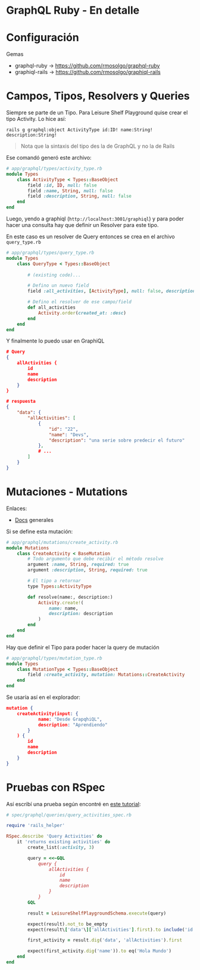 # GraphQL Ruby - En detalle

# Configuración

Gemas

- graphql-ruby → https://github.com/rmosolgo/graphql-ruby
- graphiql-rails → https://github.com/rmosolgo/graphiql-rails

# Campos, Tipos, Resolvers y Queries

Siempre se parte de un Tipo. Para Leisure Shelf Playground quise crear el tipo Activity. Lo hice así:

    rails g graphql:object ActivityType id:ID! name:String! description:String!

> Nota que la sintaxis del tipo des la de GraphQL y no la de Rails

Ese comandó generó este archivo:
```ruby
# app/graphql/types/activity_type.rb
module Types
	class ActivityType < Types::BaseObject
		field :id, ID, null: false
		field :name, String, null: false
		field :description, String, null: false
	end
end
```

Luego, yendo a graphiql (`http://localhost:3001/graphiql`) y para poder hacer una consulta hay que definir un Resolver para este tipo.

En este caso es un resolver de Query entonces se crea en el archivo `query_type.rb`

```ruby
# app/graphql/types/query_type.rb
module Types
	class QueryType < Types::BaseObject
		
		# (existing code)...

		# Defino un nuevo field    
		field :all_activities, [ActivityType], null: false, description: 'Todas las actividades disponibles'

		# Defino el resolver de ese campo/field
		def all_activities
			Activity.order(created_at: :desc)
		end
	end
end
```

Y finalmente lo puedo usar en GraphiQL
```json
# Query
{
	allActivities {
		id
		name
		description
	}
}

# respuesta
{
	"data": {
		"allActivities": [
			{
				"id": "22",
				"name": "Devs",
				"description": "una serie sobre predecir el futuro"
			},
			# ...
		]
	}
}
```


# Mutaciones - Mutations

Enlaces:

- [Docs](https://graphql.org/learn/queries/#mutations) generales

Si se define esta mutación:
```ruby
# app/graphql/mutations/create_activity.rb
module Mutations
	class CreateActivity < BaseMutation
		# Todo argumento que debe recibir el método resolve
		argument :name, String, required: true
		argument :description, String, required: true

		# El tipo a retornar
		type Types::ActivityType

		def resolve(name:, description:)
			Activity.create!(
				name: name,
				description: description
			)
		end
	end
end
```

Hay que definir el Tipo para poder hacer la query de mutación

```ruby
# app/graphql/types/mutation_type.rb
module Types
	class MutationType < Types::BaseObject
		field :create_activity, mutation: Mutations::CreateActivity
	end
end
```

Se usaría así en el explorador:
```json
mutation {
	createActivity(input: {
			name: "Desde GrapqhiQL",
			description: "Aprendiendo"
		}
	) {
		id
		name
		description
	}
}
```


# Pruebas con RSpec

Así escribí una prueba según encontré en [este tutorial](https://dev.to/phawk/screencast-testing-graphql-with-rails-and-rspec-303m):
```ruby
# spec/graphql/queries/query_activities_spec.rb

require 'rails_helper'

RSpec.describe 'Query Activities' do
	it 'returns existing activities' do
		create_list(:activity, 3)

		query = <<~GQL
			query {
				allActivities {
					id
					name
					description
				}
			}
		GQL

		result = LeisureShelfPlaygroundSchema.execute(query)

		expect(result).not_to be_empty
		expect(result\['data'\]['allActivities'].first).to include('id', 'name', 'description')

		first_activity = result.dig('data', 'allActivities').first

		expect(first_activity.dig('name')).to eq('Hola Mundo')
	end
end
```